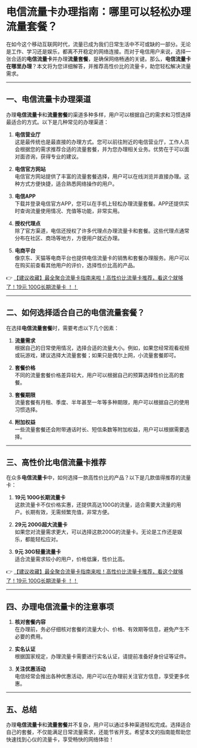 # 电信流量卡办理指南：哪里可以轻松办理流量套餐？

在如今这个移动互联网时代，流量已成为我们日常生活中不可或缺的一部分。无论是工作、学习还是娱乐，都离不开稳定的网络连接。而对于电信用户来说，选择一张合适的**电信流量卡**并办理**流量套餐**，是确保网络畅通的关键。那么，**电信流量卡在哪里办理**？本文将为您详细解答，并推荐高性价比的流量卡，助您轻松解决流量需求。

---

## 一、电信流量卡办理渠道

办理**电信流量卡**和**流量套餐**的渠道多种多样，用户可以根据自己的需求和习惯选择最适合的方式。以下是几种常见的办理渠道：

1. **电信营业厅**  
   这是最传统也是最直接的办理方式。您可以前往附近的电信营业厅，工作人员会根据您的需求推荐合适的流量套餐，并为您办理相关业务。优势在于可以面对面咨询，获得专业的建议。

2. **电信官方网站**  
   电信官方网站提供了丰富的流量套餐选择，用户可以在线浏览并直接办理。这种方式方便快捷，适合熟悉网络操作的用户。

3. **电信APP**  
   下载并登录电信官方APP，您可以在手机上轻松办理流量套餐。APP还提供实时查询流量使用情况、充值等功能，非常实用。

4. **授权代理点**  
   除了官方渠道，电信还授权了许多代理点办理流量卡和套餐。这些代理点通常分布在社区、商场等地方，方便用户就近办理。

5. **电商平台**  
   像京东、天猫等电商平台也提供电信流量卡的销售和套餐办理服务。用户可以在购买前查看其他用户的评价，选择性价比高的产品。

👉 [【建议收藏】最全聚合流量卡指南来啦！高性价比流量卡推荐，看这个就够了！19元 100G长期流量卡 ！！](https://bit.ly/Liuliangka)

---

## 二、如何选择适合自己的电信流量套餐？

在选择**电信流量套餐**时，需要考虑以下几个因素：

1. **流量需求**  
   根据自己的日常使用情况，选择合适的流量大小。例如，如果您经常观看视频或玩游戏，建议选择大流量套餐；如果只是偶尔上网，小流量套餐即可。

2. **套餐价格**  
   不同的流量套餐价格差异较大，用户可以根据自己的预算选择性价比高的套餐。

3. **套餐期限**  
   流量套餐有月租、季度、半年甚至一年等多种期限，用户可以根据自己的使用习惯选择。

4. **附加权益**  
   一些流量套餐还会附带通话时长、短信条数等附加权益，用户可以根据需要选择。

---

## 三、高性价比电信流量卡推荐

在众多**电信流量卡**中，如何选择一款高性价比的产品？以下是几款值得推荐的流量卡：

1. **19元 100G长期流量卡**  
   这款流量卡不仅价格实惠，还提供高达100G的流量，适合需要大流量的用户。长期有效，无需频繁充值，非常方便。

2. **29元 200G超大流量卡**  
   如果您对流量需求更大，可以选择这款200G的流量卡。无论是工作还是娱乐，都能轻松应对。

3. **9元 30G轻量流量卡**  
   适合流量需求较小的用户，价格低廉，性价比高。

👉 [【建议收藏】最全聚合流量卡指南来啦！高性价比流量卡推荐，看这个就够了！19元 100G长期流量卡 ！！](https://bit.ly/Liuliangka)

---

## 四、办理电信流量卡的注意事项

1. **核对套餐内容**  
   在办理前，务必仔细核对套餐的流量大小、价格、有效期等信息，避免产生不必要的费用。

2. **实名认证**  
   根据国家规定，办理流量卡需要进行实名认证，请提前准备好身份证等证件。

3. **关注优惠活动**  
   电信经常会推出各种优惠活动，用户可以在办理前关注官方信息，享受更多优惠。

---

## 五、总结

办理**电信流量卡**和**流量套餐**并不复杂，用户可以通过多种渠道轻松完成。选择适合自己的套餐，不仅能满足日常流量需求，还能节省开支。希望本文的指南能帮助您快速找到心仪的流量卡，享受畅快的网络体验！